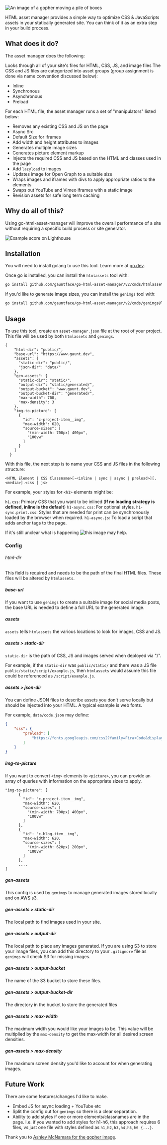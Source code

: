 ![An image of a gopher moving a pile of boxes](default-social.png)

HTML asset manager provides a simple way to optimize CSS & JavaScripts assets in your statically generated site. You can think of it as an extra step in your build process.

## What does it do?
The asset manager does the following:

Looks through all of your site's files for HTML, CSS, JS, and image files
The CSS and JS files are categorized into asset groups (group assignment is done via name convention discussed below):

- Inline
- Synchronous
- Asynchronous
- Preload

For each HTML file, the asset manager runs a set of "manipulators" listed below:

- Removes any existing CSS and JS on the page
- Async Src
- Default Size for iframes
- Add width and height attributes to images
- Generates multiple image sizes
- Generates picture element markup
- Injects the required CSS and JS based on the HTML and classes used in the page
- Add `lazyload` to images
- Updates image for Open Graph to a suitable size
- Wraps images and iframes with divs to apply appropriate ratios to the elements
- Swaps out YouTube and Vimeo iframes with a static image
- Revision assets for safe long term caching

## Why do all of this?
Using go-html-asset-manager will improve the overall performance of a site without requiring a specific build process or site generator.

![Example score on Lighthouse](lighthouse-score.png)

## Installation
You will need to install golang to use this tool. Learn more at [go.dev](https://go.dev/doc/install).

Once go is installed, you can install the `htmlassets` tool with:

```bash
go install github.com/gauntface/go-html-asset-manager/v2/cmds/htmlassets@latest
```

If you'd like to generate image sizes, you can install the `genimgs` tool with:

```bash
go install github.com/gauntface/go-html-asset-manager/v2/cmds/genimgs@latest
```

## Usage
To use this tool, create an `asset-manager.json` file at the root of your project. This file will be used by both `htmlassets` and `genimgs`.

```
{
    "html-dir": "public/",
    "base-url": "https://www.gaunt.dev",
    "assets": {
      "static-dir": "public/",
      "json-dir": "data/"
    },
    "gen-assets": {
      "static-dir": "static/",
      "output-dir": "static/generated/",
      "output-bucket": "www.gaunt.dev",
      "output-bucket-dir": "generated/",
      "max-width": 700,
      "max-density": 3
    },
    "img-to-picture": [
      {
        "id": "c-project-item__img",
        "max-width": 620,
        "source-sizes": [
          "(min-width: 700px) 400px",
          "100vw"
        ]
      }
    ]
  }
```

With this file, the next step is to name your CSS and JS files in the following structure:

```
<HTML Element | CSS Classname>[-<inline | sync | async | preload>][.<media>].<css | js>
```
For example, your styles for `<h1>` elements might be:

`h1.css`: Primary CSS that you want to be inlined (**If no loading strategy is defined, inline is the default**)
`h1-async.css`: For optional styles.
`h1-sync.print.css`: Styles that are needed for print can be synchronously loaded by the browser when required.
`h1-async.js`: To load a script that adds anchor tags to the page.

If it's still unclear what is happening ![this image may help](explainer.png).

### Config

###### html-dir

This field is required and needs to be the path of the final HTML files. These files will be altered by `htmlassets`.

##### base-url

If you want to use `genimgs` to create a suitable image for social media posts, the base URL is needed to define a full URL to the generated image.

##### assets

`assets` tells `htmlassets` the various locations to look for images, CSS and JS.

##### assets > static-dir

`static-dir` is the path of CSS, JS and images served when deployed via "/".

For example, if the `static-dir` was `public/static/` and there was a JS file `public/static/script/example.js`, then `htmlassets` would assume this file could be referenced as `/script/example.js`.

##### assets > json-dir

You can define JSON files to describe assets you don't serve locally but should be injected into your HTML. A typical example is web fonts.

For example, `data/code.json` may define:

```json
{
    "css": {
        "preload": [
            "https://fonts.googleapis.com/css2?family=Fira+Code&display=swap"
        ]
    }
}
```

##### img-to-picture

If you want to convert `<img>` elements to `<picture>`, you can provide an array of queries with information on the appropriate sizes to apply.

```
"img-to-picture": [
      {
        "id": "c-project-item__img",
        "max-width": 620,
        "source-sizes": [
          "(min-width: 700px) 400px",
          "100vw"
        ]
      },
      {
        "id": "c-blog-item__img",
        "max-width": 620,
        "source-sizes": [
          "(min-width: 620px) 200px",
          "100vw"
        ]
      },
      ....
]
```

##### gen-assets

This config is used by `genimgs` to manage generated images stored locally and on AWS s3.

##### gen-assets > static-dir

The local path to find images used in your site.

##### gen-assets > output-dir

The local path to place any images generated. If you are using S3 to store your image files, you can add this directory to your `.gitignore` file as `genimgs` will check S3 for missing images.

##### gen-assets > output-bucket

The name of the S3 bucket to store these files.

##### gen-assets > output-bucket-dir

The directory in the bucket to store the generated files

##### gen-assets > max-width

The maximum width you would like your images to be. This value will be multiplied by the `max-density` to get the max-width for all desired screen densities.

##### gen-assets > max-density

The maximum screen density you'd like to account for when generating images.

## Future Work

There are some features/changes I'd like to make.

- Embed JS for async loading + YouTube etc
- Split the config out for `genimgs` so there is a clear separation.
- Ability to add styles if one or more elements/classnames are in the page. I.e. if you wanted to add styles for h1-h6, this approach requires 6 files, vs just one file with styles defined as `h1,h2,h3,h4,h5,h6 {...}`.

Thank you to [Ashley McNamara for the gopher image](https://github.com/ashleymcnamara/gophers).
